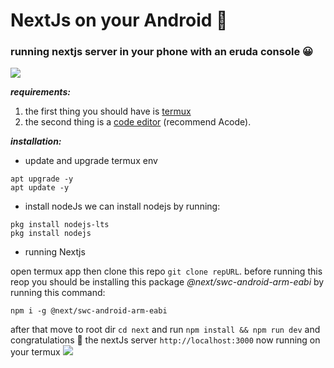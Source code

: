 # NextJs on your Android 🚀
### running nextjs server in your phone with an eruda console 😀
![](https://telegra.ph/file/c50fbb51d052153b4834b.jpg)


***requirements:***
1. the first thing you should have is [termux](https://play.google.com/store/apps/details?id=com.termux)
2. the second thing is a [code editor](https://play.google.com/store/apps/details?id=com.foxdebug.acode) (recommend Acode).

***installation:***
* update and upgrade termux env
```
apt upgrade -y
apt update -y
```
* install nodeJs
we can install nodejs by running:
```
pkg install nodejs-lts
pkg install nodejs
```

* running Nextjs

open termux app then clone this repo `git clone repURL`.
before running this reop you should be installing this package *@next/swc-android-arm-eabi* by running this command:
```
npm i -g @next/swc-android-arm-eabi
```
after that move to root dir `cd next`
and run `npm install && npm run dev`
and congratulations 🎉 the nextJs server `http://localhost:3000` now running on your termux
![](https://telegra.ph/file/8b853319c50cc8186a415.jpg)

